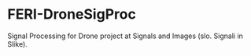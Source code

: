 # FERI-DroneSigProc

Signal Processing for Drone project at Signals and Images (slo. Signali in Slike).
